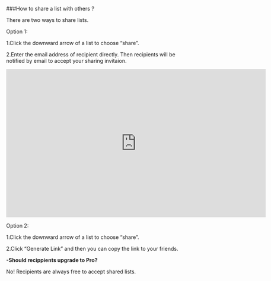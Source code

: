 ###How to share a list with others ?

There are two ways to share lists.

Option 1: 

1.Click the downward arrow of a list to choose “share”.

2.Enter the email address of recipient directly. Then recipients will be notified by email to accept your sharing invitaion.


<iframe width="700" height="400" src="https://www.youtube.com/embed/YuD9gS2DQyY?list=PLbWRKVi0_aTH4wo0Z2kCuMy7RHV7t9onw" frameborder="0" allowfullscreen></iframe>


<br />

Option 2:

1.Click the downward arrow of a list to choose “share”.

2.Click “Generate Link” and then you can copy the link to your friends. 


**-Should recippients upgrade to Pro?**

No! Recipients are always free to accept shared lists. 




